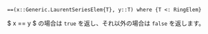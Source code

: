 ```
==(x::Generic.LaurentSeriesElem{T}, y::T) where {T <: RingElem}
```

$ x == y $ の場合は `true` を返し、それ以外の場合は `false` を返します。
